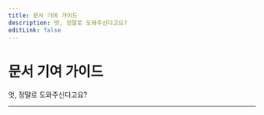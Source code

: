 ```yaml
---
title: 문서 기여 가이드
description: 엇, 정말로 도와주신다고요?
editLink: false
---
```


# 문서 기여 가이드
엇, 정말로 도와주신다고요?
***